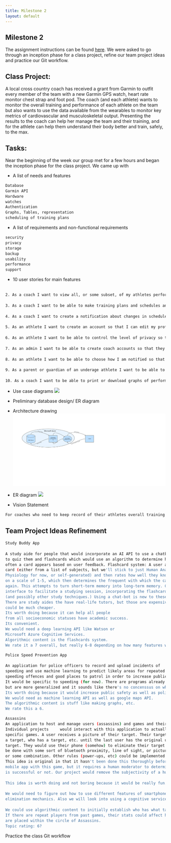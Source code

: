 ```yaml
---
title: Milestone 2
layout: default
---
```

## Milestone 2
The assignment instructions can be found [here](http://www.wou.edu/~morses/classes/cs46x/assignments/t2/M2.html).
We were asked to go through an inception phase for a class project, refine our team project ideas and practice our Git workflow.

## Class Project:
A local cross country coach has received a grant from Garmin to outfit every member of the team with a new Garmin GPS watch, heart rate monitor chest strap and foot pod. The coach (and each athlete) wants to monitor the overall training and performance of each athlete on the team but also wants to use the data available from the wearables to monitor key metrics of cardiovascular and musculoskeletal output. Presenting the results to the coach can help her manage the team and their training, and for the athlete can help them understand their body better and train, safely, to the max.

## Tasks:
Near the beginning of the week our group met for a few hours and began the inception phase for the class project. We came up with
* A list of needs and features

```bash
Database
Garmin API
Hardware
watches
Authentication
Graphs, Tables, representation
scheduling of training plans
```
* A list of requirements and non-functional requirements
```bash
security
privacy
storage
backup
usability
performance
support
```

* 10 user stories for main features
```bash 1. As a coach I want to view an individual athlete's performance so that I can make personalized decisions about their future training.

2. As a coach I want to view all, or some subset, of my athletes performance/training so that I can make general team-wide training decisions.

3. As a coach I want to be able to make training plans and schedules and assign workouts to individuals and/or groups, like varsity, JV, men or women, etc. so that the athletes can be informed of upcoming workouts.

4. As a coach I want to create a notification about changes in schedule or training plan so that athletes can be informed.

5. As an athlete I want to create an account so that I can edit my profile, bio, picture, and most importantly monitor my performance and (hopefully) improvement over time.

6. As an athlete I want to be able to control the level of privacy so that I can limit who has access to my profile.

7. As an admin I want to be able to create coach accounts so that they can manage their athletes.

8. As an athlete I want to be able to choose how I am notified so that I am informed in the most convenient way to me.

9. As a parent or guardian of an underage athlete I want to be able to view their profile and stats so that I can check in on them and encourage them.

10. As a coach I want to be able to print or download graphs of performance stats or training plans so that I can reference them.  
```

* Use case diagrams
![](img/use-case-diagram.PNG?raw=true)
* Preliminary database design/ ER diagram

* Architecture drawing
![](img/architecture-diagram.PNG?raw=true)

* ER diagram
![](img/er-diagram.PNG?raw=true)


* Vision Statement
```bash
For coaches who need to keep record of their athletes overall training and performance, the Place-Holder-Name is a site that will provided a single point of access to view and monitor the performance of every athlete on the team, thereby allowing the coach to create individualized workouts and group training tailored for the team’s needs. Unlike the websites currently available that track athlete performance, our product will incorporate data gathered from every athlete’s Garmin GPS watch, heart rate monitor, and foot pod, providing such information as distance, splits, time, cadence, heart rate, as well as other metrics based that data.
```

## Team Project Ideas Refinement

```bash
Study Buddy App

A study aide for people that would incorporate an AI API to use a chatbot
to quiz them and flashcards which would use an algorithm to determine how
often a card appears based on user feedback. Flashcard system: A user answers the
card (either from a list of subjects, but we'll stick to just Human Anatomy and
Physiology for now, or self-generated) and then rates how well they know the answer
on a scale of 1-5, which then determines the frequent with which the card is presented
again. This attempts to turn short-term memory into long-term memory. Chat-bot: An
interface to facilitate a studying session, incorporating the flashcard system
(and possibly other study techniques.) Using a chat-bot is new to these kind of apps.
There are study aides the have real-life tutors, but those are expensive and our idea
could be much cheaper.
Its worth doing because it can help all people
from all socioeconomic statuses have academic success.
Its convenient.
We would need a deep learning API like Watson or
Microsoft Azure Cognitive Services.
Algorithmic content is the flashcards system.
We rate it a 7 overall, but really 6-8 depending on how many features we would implement.  
```

```bash
Police Speed Prevention App

An application for police officers to record and upload incidents of
speeding and use machine learning to predict likely areas for repeated
speeding offences and good places to patrol in order to increase public safety.
It would be specific to speeding (for now). There are programs already like this,
but are more generalized and it sounds like there's no concenssus on whether they work or not.
Its worth doing because it would increase public safety as well as police revenue.
We would need as machine learning API as well as google maps API.
The algorithmic content is stuff like making graphs, etc.
We rate this a 6.
```

```bash
Assassins
An application to host and manage users (assassins) and games and their rules.
Individual projects 	would interact with this application to actually play out
specific games. A user receives a picture of their target. Their target also has
a target, who has a target, etc. until the last user has the original user as their
target. They would use their phone (somehow) to eliminate their target. This could
be done with some sort of bluetooth proximity, line of sight, or picture recognition,
or some combination. Other rules (power-ups, etc) could be implemented incrementally.
This idea is original in that it hasn't been done this thoroughly before. There is one
mobile app with this game, but it requires a human moderator to determine if the elimination
is successful or not. Our project would remove the subjectivity of a human moderator.

This idea is worth doing and not boring because it would be really fun. It is a game after all.

We would need to figure out how to use different features of smartphones to figure out the
elimination mechanics. Also we will look into using a cognitive service to match photos taken of targets.

We could use algorithmic content to initially establish who has what target.
If there are repeat players from past games, their stats could affect how they
are placed within the circle of Assassins.
Topic rating: 6?
```

Practice the class Git workflow

